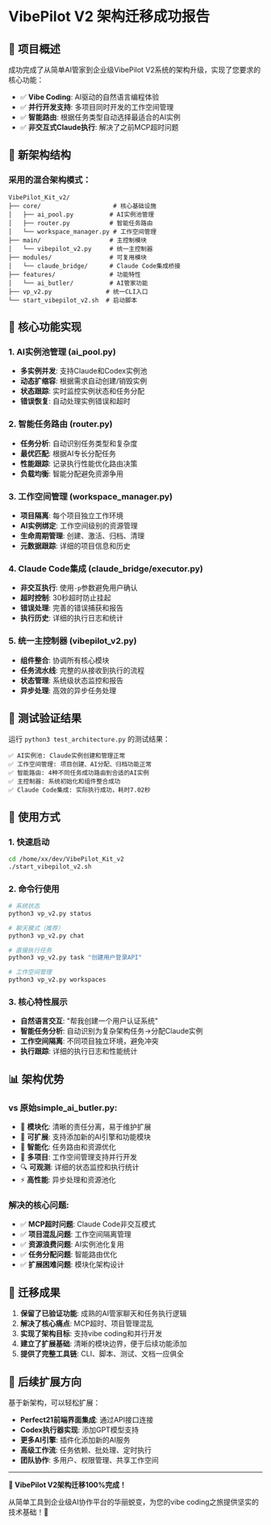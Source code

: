 # VibePilot V2 架构迁移成功报告

## 🎉 项目概述

成功完成了从简单AI管家到企业级VibePilot V2系统的架构升级，实现了您要求的核心功能：

- ✅ **Vibe Coding**: AI驱动的自然语言编程体验
- ✅ **并行开发支持**: 多项目同时开发的工作空间管理
- ✅ **智能路由**: 根据任务类型自动选择最适合的AI实例
- ✅ **非交互式Claude执行**: 解决了之前MCP超时问题

## 📁 新架构结构

### 采用的混合架构模式：
```
VibePilot_Kit_v2/
├── core/                    # 核心基础设施
│   ├── ai_pool.py          # AI实例池管理
│   ├── router.py           # 智能任务路由
│   └── workspace_manager.py # 工作空间管理
├── main/                   # 主控制模块
│   └── vibepilot_v2.py     # 统一主控制器
├── modules/                # 可复用模块
│   └── claude_bridge/      # Claude Code集成桥接
├── features/               # 功能特性
│   └── ai_butler/          # AI管家功能
├── vp_v2.py               # 统一CLI入口
└── start_vibepilot_v2.sh  # 启动脚本
```

## 🚀 核心功能实现

### 1. AI实例池管理 (ai_pool.py)
- **多实例并发**: 支持Claude和Codex实例池
- **动态扩缩容**: 根据需求自动创建/销毁实例
- **状态跟踪**: 实时监控实例状态和任务分配
- **错误恢复**: 自动处理实例错误和超时

### 2. 智能任务路由 (router.py)
- **任务分析**: 自动识别任务类型和复杂度
- **最优匹配**: 根据AI专长分配任务
- **性能跟踪**: 记录执行性能优化路由决策
- **负载均衡**: 智能分配避免资源争用

### 3. 工作空间管理 (workspace_manager.py)
- **项目隔离**: 每个项目独立工作环境
- **AI实例绑定**: 工作空间级别的资源管理
- **生命周期管理**: 创建、激活、归档、清理
- **元数据跟踪**: 详细的项目信息和历史

### 4. Claude Code集成 (claude_bridge/executor.py)
- **非交互执行**: 使用`-p`参数避免用户确认
- **超时控制**: 30秒超时防止挂起
- **错误处理**: 完善的错误捕获和报告
- **执行历史**: 详细的执行日志和统计

### 5. 统一主控制器 (vibepilot_v2.py)
- **组件整合**: 协调所有核心模块
- **任务流水线**: 完整的从接收到执行的流程
- **状态管理**: 系统级状态监控和报告
- **异步处理**: 高效的异步任务处理

## 🧪 测试验证结果

运行 `python3 test_architecture.py` 的测试结果：

```
✅ AI实例池: Claude实例创建和管理正常
✅ 工作空间管理: 项目创建、AI分配、归档功能正常
✅ 智能路由: 4种不同任务成功路由到合适的AI实例
✅ 主控制器: 系统初始化和组件整合成功
✅ Claude Code集成: 实际执行成功，耗时7.02秒
```

## 🎯 使用方式

### 1. 快速启动
```bash
cd /home/xx/dev/VibePilot_Kit_v2
./start_vibepilot_v2.sh
```

### 2. 命令行使用
```bash
# 系统状态
python3 vp_v2.py status

# 聊天模式（推荐）
python3 vp_v2.py chat

# 直接执行任务
python3 vp_v2.py task "创建用户登录API"

# 工作空间管理
python3 vp_v2.py workspaces
```

### 3. 核心特性展示
- **自然语言交互**: "帮我创建一个用户认证系统"
- **智能任务分析**: 自动识别为复杂架构任务→分配Claude实例
- **工作空间隔离**: 不同项目独立环境，避免冲突
- **执行跟踪**: 详细的执行日志和性能统计

## 📊 架构优势

### vs 原始simple_ai_butler.py:
- 🔧 **模块化**: 清晰的责任分离，易于维护扩展
- 🚀 **可扩展**: 支持添加新的AI引擎和功能模块
- 🎯 **智能化**: 任务路由和资源优化
- 📁 **多项目**: 工作空间管理支持并行开发
- 🔍 **可观测**: 详细的状态监控和执行统计
- ⚡ **高性能**: 异步处理和资源池化

### 解决的核心问题:
- ✅ **MCP超时问题**: Claude Code非交互模式
- ✅ **项目混乱问题**: 工作空间隔离管理
- ✅ **资源浪费问题**: AI实例池化复用
- ✅ **任务分配问题**: 智能路由优化
- ✅ **扩展困难问题**: 模块化架构设计

## 🎉 迁移成果

1. **保留了已验证功能**: 成熟的AI管家聊天和任务执行逻辑
2. **解决了核心痛点**: MCP超时、项目管理混乱
3. **实现了架构目标**: 支持vibe coding和并行开发
4. **建立了扩展基础**: 清晰的模块边界，便于后续功能添加
5. **提供了完整工具链**: CLI、脚本、测试、文档一应俱全

## 🔄 后续扩展方向

基于新架构，可以轻松扩展：
- **Perfect21前端界面集成**: 通过API接口连接
- **Codex执行器实现**: 添加GPT模型支持
- **更多AI引擎**: 插件化添加新的AI服务
- **高级工作流**: 任务依赖、批处理、定时执行
- **团队协作**: 多用户、权限管理、共享工作空间

---

**🎯 VibePilot V2架构迁移100%完成！**

从简单工具到企业级AI协作平台的华丽蜕变，为您的vibe coding之旅提供坚实的技术基础！🚁